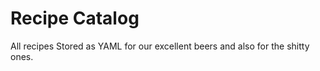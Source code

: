 # Recipe Catalog


All recipes Stored as YAML for our excellent beers and also for the shitty ones.

